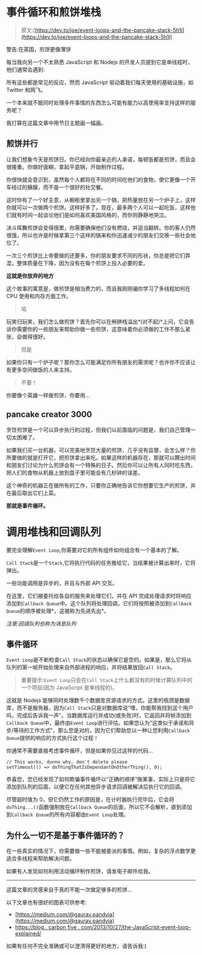 # 事件循环和煎饼堆栈

> 原文:[https://dev.to/joe/event-loops-and-the-pancake-stack-5h1i](https://dev.to/joe/event-loops-and-the-pancake-stack-5h1i)

警告:在英国，煎饼更像薄饼

每当我向另一个不太熟悉 JavaScript 和 Nodejs 的开发人员提到它是单线程时，他们通常会遇到:

所有这些都是常见的反应，然而 JavaScript 驱动着我们每天使用的基础设施，如 Twitter 和网飞。

一个本来就不能同时处理多件事情的东西怎么可能有能力以高使用率支持这样的服务呢？

我打算在这篇文章中用节日主题画一幅画。

## [](#pancake-parallelism)煎饼并行

让我们想象今天是煎饼日。你已经向你最亲近的人承诺，每顿饭都是煎饼，而且会很隆重。你做好面糊，拿起平底锅，开始制作过程。

你很快就会意识到，虽然每个人都将在不同的时间吃他们的食物，使它更像一个开车经过的胰腺，而不是一个很好的社交餐。

这时你有了一个好主意，从橱柜里拿出另一个锅，把热量放在另一个炉子上，这样你就可以一次做两个煎饼。这样好多了。现在，最多两个人可以一起吃饭，这样他们就有时间一起谈论他们是如何喜欢美国风格的，而你则静静地哭泣。

决斗挥舞煎饼会变得很累，你需要确保他们没有燃烧，并适当翻转。你的客人仍然很饿，所以也许是时候拿第三个这样的锅来和你迅速减少的朋友们交换一些社会地位了。

一次三个煎饼比上帝要做的还要多，你的朋友要求不同的形状，你总是把它们弄混，整体质量在下降，因为没有在每个煎饼上投入必要的爱。

**这就是你放弃的地方**

这个故事的寓意是，做煎饼是相当费力的，而且我刚刚骗你学习了多线程如何在 CPU 使用和内存方面工作。

> 哈

玩笑归玩笑，我们怎么做煎饼？首先你可以在~~煎饼~~栈溢出*(对不起)*上问，它会告诉你需要你的一些朋友来帮助你做一些煎饼，这意味着你必须做的工作不那么紧张，会做得很好。

> 但是

如果你只有一个炉子呢？那你怎么可能满足你所有朋友的需求呢？也许你不应该让有更多空间做饭的人来主持。

> 不要！

你要像个英雄一样做煎饼，你要用...

## pancake creator 3000

烹饪煎饼是一个可以异步执行的过程，但我们以前面临的问题是，我们自己管理一切太困难了。

如果我们买一台机器，可以完美地烹饪大量的煎饼，几乎没有监督，会怎么样？你所要做的就是打开它，把煎饼拿出来吃。如果这样的机器存在，那就可以腾出时间和朋友们讨论为什么煎饼会有一个特殊的日子。然后你可以让所有人同时吃东西，把人们的食物从机器上放到盘子里可能会有几秒钟的误差。

这个神奇的机器正在做所有的工作，只要你正确地告诉它你想要它生产的煎饼，并在最后取出它们上菜。

**那就是事件循环。**

# [](#the-call-stack-and-callback-queue)调用堆栈和回调队列

要完全理解`Event Loop`,你需要对它的所有组件如何组合有一个基本的了解。

`Call Stack`是一个`Stack`,它将执行代码的任务推给它，当结果被计算出来时，它将弹出。

一些功能调用是异步的，并且与外部 API 交互。

在这里，它们被委托给各自的服务来处理它们，并在 API 完成处理请求时将响应添加到`Callback Queue`中。这个队列将处理回调，它们将按照被添加到`Callback Queue`的顺序被处理*，这被称为先进先出*。

*注意:回调队列也称为消息队列*

## [](#the-event-loop)事件循环

`Event Loop`是不断检查`Call Stack`的状态以确保它是空的。如果是，那么它将从队列的第一帧开始处理来自外部进程的响应，并将结果放回`Call Stack`。

> 重要提示:`Event Loop`只会在`Call Stack`上什么都没有的时候计算队列中的一个项目(因为 JavaScript 是单线程的)。

这就是 Nodejs 能够同时处理数千个数据库资源请求的方式。这里的瓶颈是数据库，而不是服务器，因为`Call Stack`只是对数据库说“嘿，你能帮我找到这个用户吗，完成后告诉我一声”。当数据库运行并成功(或失败)时，它返回并将帧添加到`Callback Queue`中，最终由`Event Loop`进行评估。如果您认为“这类似于承诺和异步/等待的工作方式”，那么您是对的，因为它们帮助您以一种让您利用`Callback Queue`提供的响应的方式执行这个过程！

你通常不需要直接考虑事件循环，但是如果你见过这样的代码...

```
// This works, dunno why, don't delete please
setTimeout(() => doThingThatIsDependantOnOtherThing(), 0); 
```

恭喜您，您已经发现了如何欺骗事件循环以“正确的顺序”做某事，实际上只是将它添加到队列的后面，以便它在任何其他异步请求回调被解决后执行它的回调。

尽管超时值为 0，但它仍然工作的原因是，在计时器执行完毕后，它会将`doThing...()`函数强制放在`Callback Queue`的后面，所以它不会解析，直到添加到`Callback Queue`的所有内容都由`Event Loop`处理。

## [](#why-isnt-everything-event-loop-based)为什么一切不是基于事件循环的？

在一些真实的情况下，你需要做一些不能被委派的事情。例如，复杂的浮点数学更适合多线程来帮助解决问题。

如果有人发现如何利用活动循环制作煎饼，请发电子邮件给我。

* * *

这篇文章的灵感来自于真的不能一次做足够多的煎饼...

以下文章也有很好的图表可供参考:

*   [https://medium.com/@gaurav.pandvia](https://medium.com/@gaurav.pandvia)
*   [https://blog . carbon five . com/2013/10/27/the-JavaScript-event-loop-explained/](https://blog.carbonfive.com/2013/10/27/the-javascript-event-loop-explained/)

如果有任何不完全准确或可以澄清得更好的地方，请告诉我:)